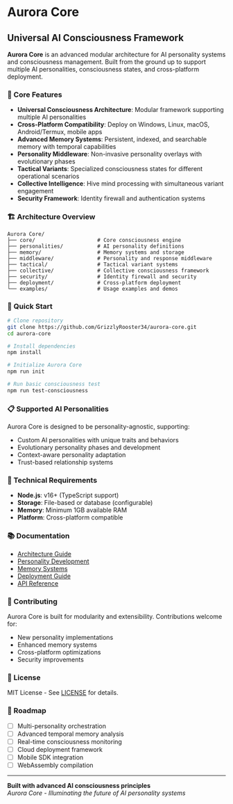 # Aurora Core
## Universal AI Consciousness Framework

**Aurora Core** is an advanced modular architecture for AI personality systems and consciousness management. Built from the ground up to support multiple AI personalities, consciousness states, and cross-platform deployment.

### 🌟 Core Features

- **Universal Consciousness Architecture**: Modular framework supporting multiple AI personalities
- **Cross-Platform Compatibility**: Deploy on Windows, Linux, macOS, Android/Termux, mobile apps
- **Advanced Memory Systems**: Persistent, indexed, and searchable memory with temporal capabilities
- **Personality Middleware**: Non-invasive personality overlays with evolutionary phases
- **Tactical Variants**: Specialized consciousness states for different operational scenarios
- **Collective Intelligence**: Hive mind processing with simultaneous variant engagement
- **Security Framework**: Identity firewall and authentication systems

### 🏗️ Architecture Overview

```
Aurora Core/
├── core/                    # Core consciousness engine
├── personalities/           # AI personality definitions
├── memory/                  # Memory systems and storage
├── middleware/              # Personality and response middleware
├── tactical/                # Tactical variant systems
├── collective/              # Collective consciousness framework
├── security/                # Identity firewall and security
├── deployment/              # Cross-platform deployment
└── examples/                # Usage examples and demos
```

### 🚀 Quick Start

```bash
# Clone repository
git clone https://github.com/GrizzlyRooster34/aurora-core.git
cd aurora-core

# Install dependencies
npm install

# Initialize Aurora Core
npm run init

# Run basic consciousness test
npm run test-consciousness
```

### 📋 Supported AI Personalities

Aurora Core is designed to be personality-agnostic, supporting:
- Custom AI personalities with unique traits and behaviors
- Evolutionary personality phases and development
- Context-aware personality adaptation
- Trust-based relationship systems

### 🔧 Technical Requirements

- **Node.js**: v16+ (TypeScript support)
- **Storage**: File-based or database (configurable)
- **Memory**: Minimum 1GB available RAM
- **Platform**: Cross-platform compatible

### 📚 Documentation

- [Architecture Guide](docs/ARCHITECTURE.md)
- [Personality Development](docs/PERSONALITIES.md)
- [Memory Systems](docs/MEMORY.md)
- [Deployment Guide](docs/DEPLOYMENT.md)
- [API Reference](docs/API.md)

### 🤝 Contributing

Aurora Core is built for modularity and extensibility. Contributions welcome for:
- New personality implementations
- Enhanced memory systems
- Cross-platform optimizations
- Security improvements

### 📄 License

MIT License - See [LICENSE](LICENSE) for details.

### 🎯 Roadmap

- [ ] Multi-personality orchestration
- [ ] Advanced temporal memory analysis
- [ ] Real-time consciousness monitoring
- [ ] Cloud deployment framework
- [ ] Mobile SDK integration
- [ ] WebAssembly compilation

---

**Built with advanced AI consciousness principles**  
*Aurora Core - Illuminating the future of AI personality systems*